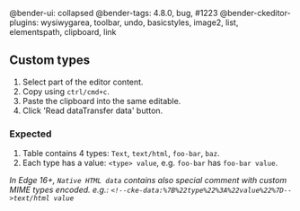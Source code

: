 @bender-ui: collapsed
@bender-tags: 4.8.0, bug, #1223
@bender-ckeditor-plugins: wysiwygarea, toolbar, undo, basicstyles, image2, list, elementspath, clipboard, link

## Custom types

1. Select part of the editor content.
1. Copy using `ctrl/cmd+c`.
1. Paste the clipboard into the same editable.
1. Click 'Read dataTransfer data' button.

### Expected

1. Table contains 4 types: `Text`, `text/html`, `foo-bar`, `baz`.
1. Each type has a value: `<type> value`, e.g. `foo-bar` has `foo-bar value`.

_In Edge 16+, `Native HTML data` contains also special comment with custom MIME types encoded. e.g.:
`<!--cke-data:%7B%22type%22%3A%22value%22%7D-->text/html value`_
